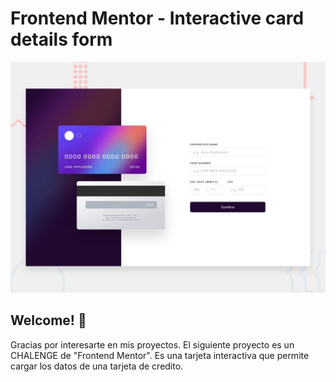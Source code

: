 # Frontend Mentor - Interactive card details form

![Design preview for the Interactive card details form coding challenge](./design/desktop-preview.jpg)

## Welcome! 👋

Gracias por interesarte en mis proyectos. El siguiente proyecto es un CHALENGE de "Frontend Mentor". Es una tarjeta interactiva que permite cargar los datos de una tarjeta de credito.
